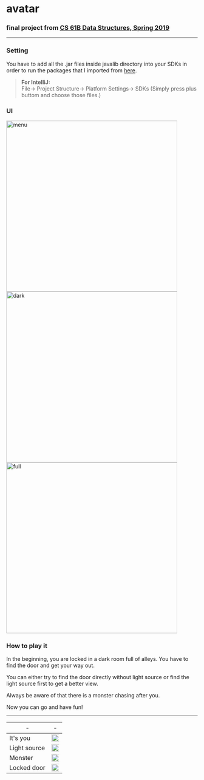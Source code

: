 # avatar

### final project from [CS 61B Data Structures, Spring 2019](https://sp19.datastructur.es)

---

### Setting

You have to add all the .jar files inside javalib directory into your SDKs in order to run the packages that I imported from [here](https://introcs.cs.princeton.edu/java/stdlib/).

> **For IntelliJ:** </br>
> File-> Project Structure-> Platform Settings-> SDKs
(Simply press plus buttom and choose those files.)

### UI

<img src="https://github.com/kunnnnethan/avatar/blob/master/src/Interface/menu.png" alt="menu" height="450"/>
<img src="https://github.com/kunnnnethan/avatar/blob/master/src/Interface/dark.png" alt="dark" height="450"/>
<img src="https://github.com/kunnnnethan/avatar/blob/master/src/Interface/full.png" alt="full" height="450"/>

### How to play it

In the beginning, you are locked in a dark room full of alleys. You have to find the door and get your way out.
<br/>

You can either try to find the door directly without light source or find the light source first to get a better view.
<br/>

Always be aware of that there is a monster chasing after you.
<br/>

Now you can go and have fun!

---
| - | - |
| - | - |
| It's you | <img src="https://i.imgur.com/OoHA8x0.png" height="400%"> |
| Light source | <img src="https://i.imgur.com/K8z7zwp.png" height="400%"> |
| Monster | <img src="https://i.imgur.com/hciMCn4.png" height="400%"> |
| Locked door | <img src="https://i.imgur.com/lajty1o.png" height="400%"> |
